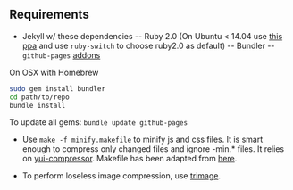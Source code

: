 ## Requirements

- Jekyll w/ these dependencies
-- Ruby 2.0 (On Ubuntu < 14.04 use [this ppa](https://www.brightbox.com/docs/ruby/ubuntu/) and use `ruby-switch` to choose ruby2.0 as default)
-- Bundler
-- `github-pages` [addons](https://help.github.com/articles/using-jekyll-with-pages/)

On OSX with Homebrew

```bash
sudo gem install bundler
cd path/to/repo
bundle install
```

To update all gems: `bundle update github-pages`

- Use `make -f minify.makefile` to minify js and css files. It is smart enough to compress only changed files and ignore -min.* files. It relies on [yui-compressor](http://yui.github.io/yuicompressor/). Makefile has been adapted from [here](http://wonko.com/post/simple-makefile-to-minify-css-and-js).

- To perform loseless image compression, use [trimage](http://trimage.org/).
